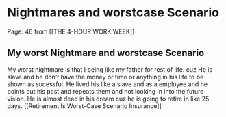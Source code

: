 # Nightmares and worstcase Scenario
Page: 46 from [[THE 4-HOUR WORK WEEK]]

## My worst Nightmare and worstcase Scenario
My worst nightmare is that I being like my father for rest of life. cuz He is slave and he don't have the money or time or anything in his life to be shown as sucessful. He lived his like a slave and as a employee and he points out his past and repeats them and not looking in into the future vision. He is almost dead in his dream cuz he is going to retire in like 25 days. [[Retirement Is Worst-Case Scenario Insurance]]

